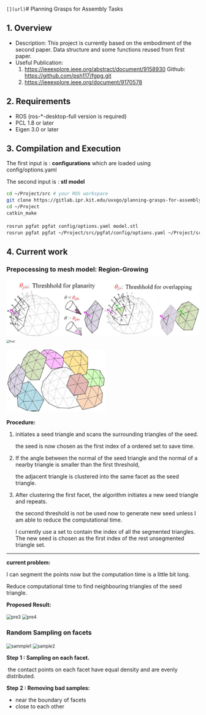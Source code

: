 `[](url)`# Planning Grasps for Assembly Tasks




## 1. Overview
   - Description: This project is currently based on the embodiment of the second paper. Data structure and some functions reused from first paper. 
   - Useful Publication:
     1.  https://ieeexplore.ieee.org/abstract/document/9158930     Github: https://github.com/psh117/fgpg.git
     2.  https://ieeexplore.ieee.org/document/9170578      

## 2. Requirements
   - ROS (ros-*-desktop-full version is required)
   - PCL 1.8 or later
   - Eigen 3.0 or later

## 3. Compilation and Execution

The first input is : **configurations** which are loaded using config/options.yaml

The second input is : **stl model** 

```sh
cd ~/Project/src # your ROS workspace
git clone https://gitlab.ipr.kit.edu/uvxgo/planning-grasps-for-assembly-task.git
cd ~/Project
catkin_make

rosrun pgfat pgfat config/options.yaml model.stl  
rosrun pgfat pgfat ~/Project/src/pgfat/config/options.yaml ~/Project/src/pgfat/meshes/Motor_part/Lager.stl
```

## 4. Current work

### Prepocessing to mesh model: Region-Growing
![image](images/Pre1.png)
<img src="https://gitlab.ipr.kit.edu/uvxgo/planning-grasps-for-assembly-task/-/tree/master/images/Pre1.png" alt="Pre1" style="zoom: 50%;" />

<img src="\images\Pre2.png" alt="Pre2" style="zoom: 80%;" />

**Procedure:**

1. initiates a seed triangle and scans the surrounding triangles of the seed.  

   the seed is now chosen as the first index of a ordered set to save time.

2. If the angle between the normal of the seed triangle and the normal of a nearby triangle is smaller than the first threshold,

   the adjacent triangle is clustered into the same facet as the seed triangle. 

3. After clustering the first facet, the algorithm initiates a new seed triangle and repeats. 

   the second threshold is not be used now to generate new seed unless I am able to reduce the computational time.

   I currently use a set to contain the index of all the segmented triangles. The new seed is chosen as the first index of the rest unsegmented triangle set.

------

**current problem:** 

I can segment the points now but the computation time is a little bit long. 

Reduce computational time to find neighbouring triangles of the seed triangle. 

**Proposed Result:**



<img src="C:\Users\Macallen\Desktop\Project\src\pgfat\images\pre3.png" alt="pre3" style="zoom: 80%;" />

<img src="C:\Users\Macallen\Desktop\Project\src\pgfat\images\pre4.png" alt="pre4" style="zoom: 80%;" />

### Random Sampling on facets

   <img src="C:\Users\Macallen\Desktop\Project\src\pgfat\images\sammple1.png" alt="sammple1" style="zoom:80%;"  />



<img src="C:\Users\Macallen\Desktop\Project\src\pgfat\images\sample2.jpg" alt="sample2" style="zoom:80%;" />

**Step 1 : Sampling on each facet.** 

​	the contact points on each facet have equal density and are evenly distributed.

**Step 2 : Removing bad samples:** 

   - near the boundary of facets
   - close to each other

